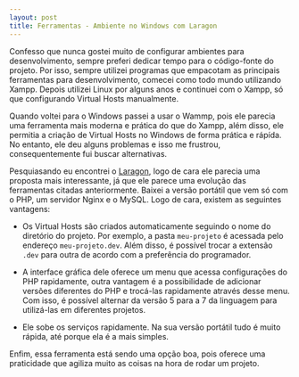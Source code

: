 ```yaml
---
layout: post
title: Ferramentas - Ambiente no Windows com Laragon
---
```


Confesso que nunca gostei muito de configurar ambientes para desenvolvimento, sempre preferi dedicar tempo para o código-fonte do projeto. Por isso, sempre utilizei programas que empacotam as principais ferramentas para desenvolvimento, comecei como todo mundo utilizando Xampp. Depois utilizei Linux por alguns anos e continuei com o Xampp, só que configurando Virtual Hosts manualmente.

Quando voltei para o Windows passei a usar o Wammp, pois ele parecia uma ferramenta mais moderna e prática do que do Xampp, além disso, ele permitia a criação de Virtual Hosts no Windows de forma prática e rápída. No entanto, ele deu alguns problemas e isso me frustrou, consequentemente fui buscar alternativas.

Pesquiasando eu encontrei o [Laragon](https://laragon.org/download/), logo de cara ele parecia uma proposta mais interessante, já que ele parece uma evolução das ferramentas citadas anteriormente. Baixei a versão portátil que vem só com o PHP, um servidor Nginx e o MySQL. Logo de cara, existem as seguintes vantagens:

* Os Virtual Hosts são criados automaticamente seguindo o nome do diretório do projeto. Por exemplo, a pasta ```meu-projeto``` é acessada pelo endereço ```meu-projeto.dev```. Além disso, é possível trocar a extensão ```.dev``` para outra de acordo com a preferência do programador.

* A interface gráfica dele oferece um menu que acessa configurações do PHP rapidamente, outra vantagem é a possibilidade de adicionar versões diferentes do PHP e trocá-las rapidamente através desse menu. Com isso, é possível alternar da versão 5 para a 7 da linguagem para utilizá-las em diferentes projetos.

* Ele sobe os serviços rapidamente. Na sua versão portátil tudo é muito rápida, até porque ela é a mais simples.

Enfim, essa ferramenta está sendo uma opção boa, pois oferece uma praticidade que agiliza muito as coisas na hora de rodar um projeto.